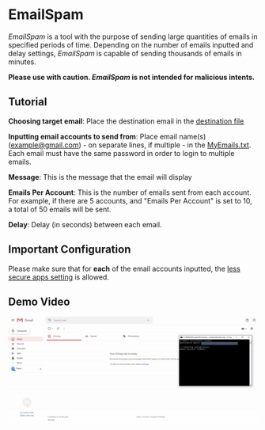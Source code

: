 # EmailSpam
*EmailSpam* is a tool with the purpose of sending large quantities of emails in specified periods of time. 
Depending on the number of emails inputted and delay settings, *EmailSpam* is capable of sending thousands of emails in minutes.

**Please use with caution. *EmailSpam* is not intended for malicious intents.**

## Tutorial
**Choosing target email**: Place the destination email in the [destination file](EmailSpam/Resources/Destination.txt)

**Inputting email accounts to send from**: Place email name(s) (example@gmail.com) - on separate lines, if multiple - in the [MyEmails.txt](EmailSpam/Resources/MyEmails.txt). Each email must have the same password in order to login to multiple emails.

**Message**: This is the message that the email will display

**Emails Per Account**: This is the number of emails sent from each account. For example, if there are 5 accounts, and "Emails Per Account" is set to 10, a total of 50 emails will be sent.

**Delay**: Delay (in seconds) between each email.

## Important Configuration
Please make sure that for **each** of the email accounts inputted, the [less secure apps setting](https://myaccount.google.com/lesssecureapps) is allowed.


## Demo Video
![Alt Text](https://github.com/AlanChen4/EmailSpam/blob/master/EmailSpam/Resources/demo.gif)
